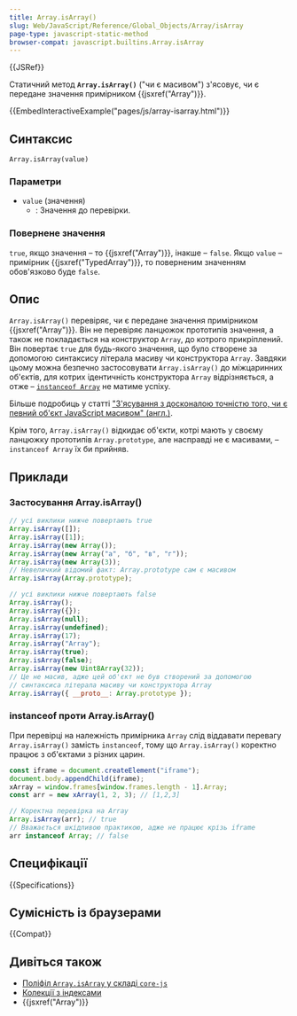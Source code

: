 ```yaml
---
title: Array.isArray()
slug: Web/JavaScript/Reference/Global_Objects/Array/isArray
page-type: javascript-static-method
browser-compat: javascript.builtins.Array.isArray
---
```


{{JSRef}}

Статичний метод **`Array.isArray()`** ("чи є масивом") з'ясовує, чи є передане значення примірником {{jsxref("Array")}}.

{{EmbedInteractiveExample("pages/js/array-isarray.html")}}

## Синтаксис

```js-nolint
Array.isArray(value)
```

### Параметри

- `value` (значення)
  - : Значення до перевірки.

### Повернене значення

`true`, якщо значення – то {{jsxref("Array")}}, інакше – `false`. Якщо `value` – примірник {{jsxref("TypedArray")}}, то поверненим значенням обов'язково буде `false`.

## Опис

`Array.isArray()` перевіряє, чи є передане значення примірником {{jsxref("Array")}}. Він не перевіряє ланцюжок прототипів значення, а також не покладається на конструктор `Array`, до котрого прикріплений. Він повертає `true` для будь-якого значення, що було створене за допомогою синтаксису літерала масиву чи конструктора `Array`. Завдяки цьому можна безпечно застосовувати `Array.isArray()` до міжцаринних об'єктів, для котрих ідентичність конструктора `Array` відрізняється, а отже – [`instanceof Array`](/uk/docs/Web/JavaScript/Reference/Operators/instanceof) не матиме успіху.

Більше подробиць у статті ["З'ясування з досконалою точністю того, чи є певний об'єкт JavaScript масивом" (англ.)](https://web.mit.edu/jwalden/www/isArray.html).

Крім того, `Array.isArray()` відкидає об'єкти, котрі мають у своєму ланцюжку прототипів `Array.prototype`, але насправді не є масивами, – `instanceof Array` їх би прийняв.

## Приклади

### Застосування Array.isArray()

```js
// усі виклики нижче повертають true
Array.isArray([]);
Array.isArray([1]);
Array.isArray(new Array());
Array.isArray(new Array("а", "б", "в", "г"));
Array.isArray(new Array(3));
// Невеличкий відомий факт: Array.prototype сам є масивом
Array.isArray(Array.prototype);

// усі виклики нижче повертають false
Array.isArray();
Array.isArray({});
Array.isArray(null);
Array.isArray(undefined);
Array.isArray(17);
Array.isArray("Array");
Array.isArray(true);
Array.isArray(false);
Array.isArray(new Uint8Array(32));
// Це не масив, адже цей об'єкт не був створений за допомогою
// синтаксиса літерала масиву чи конструктора Array
Array.isArray({ __proto__: Array.prototype });
```

### instanceof проти Array.isArray()

При перевірці на належність примірника `Array` слід віддавати перевагу `Array.isArray()` замість `instanceof`, тому що `Array.isArray()` коректно працює з об'єктами з різних царин.

```js
const iframe = document.createElement("iframe");
document.body.appendChild(iframe);
xArray = window.frames[window.frames.length - 1].Array;
const arr = new xArray(1, 2, 3); // [1,2,3]

// Коректна перевірка на Array
Array.isArray(arr); // true
// Вважається шкідливою практикою, адже не працює крізь iframe
arr instanceof Array; // false
```

## Специфікації

{{Specifications}}

## Сумісність із браузерами

{{Compat}}

## Дивіться також

- [Поліфіл `Array.isArray` у складі `core-js`](https://github.com/zloirock/core-js#ecmascript-array)
- [Колекції з індексами](/uk/docs/Web/JavaScript/Guide/Indexed_collections)
- {{jsxref("Array")}}
